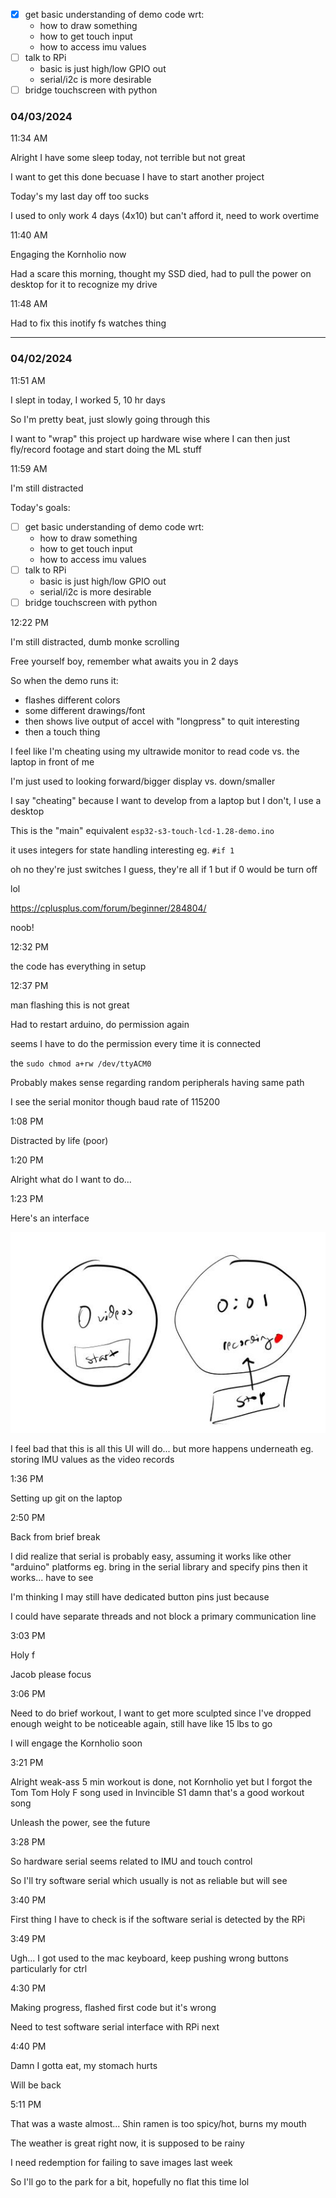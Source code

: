 - [x] get basic understanding of demo code wrt:
  - how to draw something
  - how to get touch input
  - how to access imu values
- [ ] talk to RPi
  - basic is just high/low GPIO out
  - serial/i2c is more desirable
- [ ] bridge touchscreen with python

### 04/03/2024

11:34 AM

Alright I have some sleep today, not terrible but not great

I want to get this done becuase I have to start another project

Today's my last day off too sucks

I used to only work 4 days (4x10) but can't afford it, need to work overtime

11:40 AM

Engaging the Kornholio now

Had a scare this morning, thought my SSD died, had to pull the power on desktop for it to recognize my drive

11:48 AM

Had to fix this inotify fs watches thing



---

### 04/02/2024

11:51 AM

I slept in today, I worked 5, 10 hr days

So I'm pretty beat, just slowly going through this

I want to "wrap" this project up hardware wise where I can then just fly/record footage and start doing the ML stuff

11:59 AM

I'm still distracted

Today's goals:

- [ ] get basic understanding of demo code wrt:
  - how to draw something
  - how to get touch input
  - how to access imu values
- [ ] talk to RPi
  - basic is just high/low GPIO out
  - serial/i2c is more desirable
- [ ] bridge touchscreen with python

12:22 PM

I'm still distracted, dumb monke scrolling

Free yourself boy, remember what awaits you in 2 days

So when the demo runs it:

- flashes different colors
- some different drawings/font
- then shows live output of accel with "longpress" to quit interesting
- then a touch thing

I feel like I'm cheating using my ultrawide monitor to read code vs. the laptop in front of me

I'm just used to looking forward/bigger display vs. down/smaller

I say "cheating" because I want to develop from a laptop but I don't, I use a desktop

This is the "main" equivalent `esp32-s3-touch-lcd-1.28-demo.ino`

it uses integers for state handling interesting eg. `#if 1`

oh no they're just switches I guess, they're all if 1 but if 0 would be turn off

lol

https://cplusplus.com/forum/beginner/284804/

noob!

12:32 PM

the code has everything in setup

12:37 PM

man flashing this is not great

Had to restart arduino, do permission again

seems I have to do the permission every time it is connected

the `sudo chmod a+rw /dev/ttyACM0`

Probably makes sense regarding random peripherals having same path

I see the serial monitor though baud rate of 115200

1:08 PM

Distracted by life (poor)

1:20 PM

Alright what do I want to do...

1:23 PM

Here's an interface

<img src="basic-video-recording-ui.JPG"/>

I feel bad that this is all this UI will do... but more happens underneath eg. storing IMU values as the video records

1:36 PM

Setting up git on the laptop

2:50 PM

Back from brief break

I did realize that serial is probably easy, assuming it works like other "arduino" platforms eg. bring in the serial library and specify pins then it works... have to see

I'm thinking I may still have dedicated button pins just because

I could have separate threads and not block a primary communication line

3:03 PM

Holy f

Jacob please focus

3:06 PM

Need to do brief workout, I want to get more sculpted since I've dropped enough weight to be noticeable again, still have like 15 lbs to go

I will engage the Kornholio soon

3:21 PM

Alright weak-ass 5 min workout is done, not Kornholio yet but I forgot the Tom Tom Holy F song used in Invincible S1 damn that's a good workout song

Unleash the power, see the future

3:28 PM

So hardware serial seems related to IMU and touch control

So I'll try software serial which usually is not as reliable but will see

3:40 PM

First thing I have to check is if the software serial is detected by the RPi

3:49 PM

Ugh... I got used to the mac keyboard, keep pushing wrong buttons particularly for ctrl

4:30 PM

Making progress, flashed first code but it's wrong

Need to test software serial interface with RPi next

4:40 PM

Damn I gotta eat, my stomach hurts

Will be back

5:11 PM

That was a waste almost... Shin ramen is too spicy/hot, burns my mouth

The weather is great right now, it is supposed to be rainy

I need redemption for failing to save images last week

So I'll go to the park for a bit, hopefully no flat this time lol
